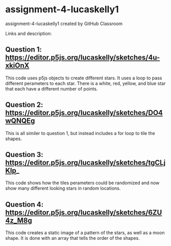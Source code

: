 # assignment-4-lucaskelly1
assignment-4-lucaskelly1 created by GitHub Classroom


Links and description:

Question 1: 
https://editor.p5js.org/lucaskelly/sketches/4u-xkiOnX
--
This code uses p5js objects to create different stars. 
It uses a loop to pass different perameters to each star. 
There is a white, red, yellow, and blue star that each 
have a different number of points. 


Question 2: 
https://editor.p5js.org/lucaskelly/sketches/DO4wQNQEg
--
This is all similer to question 1, but instead includes 
a for loop to tile the shapes. 

Question 3: 
https://editor.p5js.org/lucaskelly/sketches/tgCLjKlp_
--
This code shows how the tiles perameters could be randomized 
and now show many different looking stars in random locations. 

Question 4:
https://editor.p5js.org/lucaskelly/sketches/6ZU4z_M8g
--
This code creates a static image of a pattern of the stars, 
as well as a moon shape. It is done with an array that tells 
the order of the shapes. 

